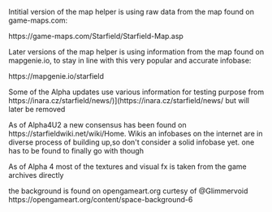 <p>Intitial version of the map helper is using raw data from the map found on game-maps.com:</p>
<p>https://game-maps.com/Starfield/Starfield-Map.asp</p>
<p>Later versions of the map helper is using information from the map found on mapgenie.io, to stay in line with this very popular and accurate infobase:</p>
<p>https://mapgenie.io/starfield</p>
<p>Some of the Alpha updates use various information for testing purpose from https://inara.cz/starfield/news/)](https://inara.cz/starfield/news/ but will later be removed</p>
<p>As of Alpha4U2 a new consensus has been found on https://starfieldwiki.net/wiki/Home. Wikis an infobases on the internet are in diverse process of building up,so don't consider a solid infobase yet. one has to be found to finally go with though</p>
<p>As of Alpha 4 most of the textures and visual fx is taken from the game archives directly</p>
<p>the background is found on opengameart.org curtesy of @Glimmervoid https://opengameart.org/content/space-background-6</p>
